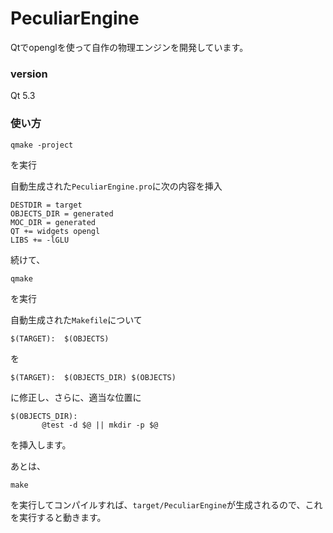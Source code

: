 # PeculiarEngine

Qtでopenglを使って自作の物理エンジンを開発しています。

### version

Qt 5.3


### 使い方

```
qmake -project
```

を実行

自動生成された`PeculiarEngine.pro`に次の内容を挿入

```
DESTDIR = target
OBJECTS_DIR = generated
MOC_DIR = generated
QT += widgets opengl
LIBS += -lGLU
```

続けて、

```
qmake
```

を実行

自動生成された`Makefile`について

```
$(TARGET):  $(OBJECTS)
```

を

```
$(TARGET):  $(OBJECTS_DIR) $(OBJECTS)
```

に修正し、さらに、適当な位置に

```
$(OBJECTS_DIR):
       @test -d $@ || mkdir -p $@
```

を挿入します。

あとは、

```
make
```

を実行してコンパイルすれば、`target/PeculiarEngine`が生成されるので、これを実行すると動きます。

